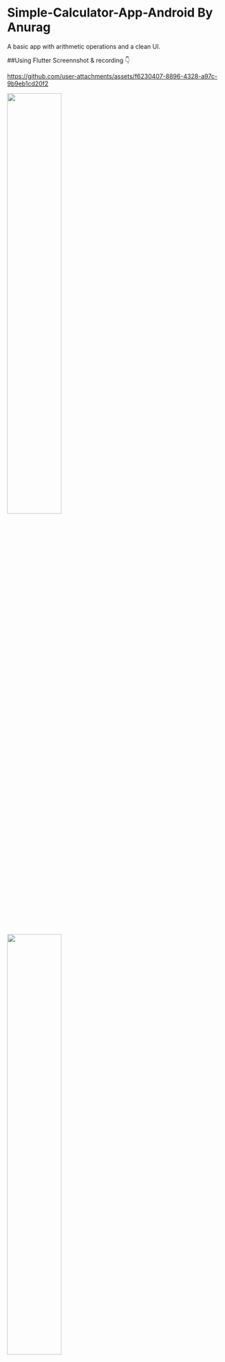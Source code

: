 # Simple-Calculator-App-Android By Anurag
A basic app with arithmetic operations and a clean UI.

##Using Flutter Screennshot & recording 👇

https://github.com/user-attachments/assets/f6230407-8896-4328-a97c-9b9eb1cd20f2

<img src="https://github.com/user-attachments/assets/29c40670-190e-4a15-a820-124b00ec17d6" width=50% height=50%>

<img src="https://github.com/user-attachments/assets/5e69842c-b6d1-49d5-9afa-057405c0863d" width=50% height=50%>

<img src="https://github.com/user-attachments/assets/4f379fd4-ac46-44e8-bca6-90b8a257e7fa" width=50% height=50%>



